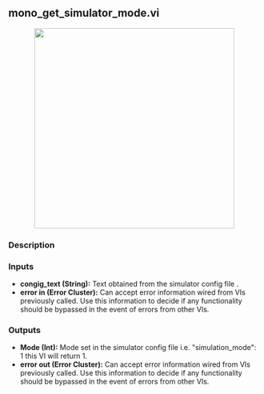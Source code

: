 ## mono_get_simulator_mode.vi
<p align="center">
<img src="https://github.com/monoDriveIO/client/blob/lv_client_docs/WikiPhotos/LV_client/utilities/monoDrive_lvlib_mono__get__simulator__modec.png?raw=true" 
width="400"  />
</p>

### Description 

### Inputs

- **congig_text (String):** Text obtained from the simulator config file .
- **error in (Error Cluster):** Can accept error information wired from VIs previously called. Use this information to decide if any functionality should be bypassed in the event of errors from other VIs.


### Outputs

- **Mode (Int):** Mode set in the simulator config file i.e. "simulation_mode": 1 this VI will return 1.
- **error out (Error Cluster):** Can accept error information wired from VIs previously called. Use this information to decide if any functionality should be bypassed in the event of errors from other VIs.
